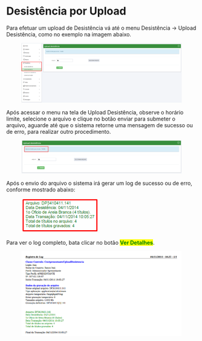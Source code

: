 # Desistência por Upload

Para efetuar um upload de Desistência vá até o menu Desistência -> Upload Desistência, como no exemplo na imagem abaixo.

<figure><img src="../../.gitbook/assets/image (48).png" alt=""><figcaption></figcaption></figure>

Após acessar o menu na tela de Upload Desistência, observe o horário limite, selecione o arquivo e clique no botão enviar para submeter o arquivo, aguarde até que o sistema retorne uma mensagem de sucesso ou de erro, para realizar outro procedimento.

<figure><img src="../../.gitbook/assets/image (65).png" alt=""><figcaption></figcaption></figure>

Após o envio do arquivo o sistema irá gerar um log de sucesso ou de erro, conforme mostrado abaixo:

<figure><img src="../../.gitbook/assets/image (5) (1) (1).png" alt=""><figcaption></figcaption></figure>

Para ver o log completo, bata clicar no botão <mark style="color:green;">**Ver Detalhes**</mark>.

<figure><img src="../../.gitbook/assets/image (57).png" alt=""><figcaption></figcaption></figure>
